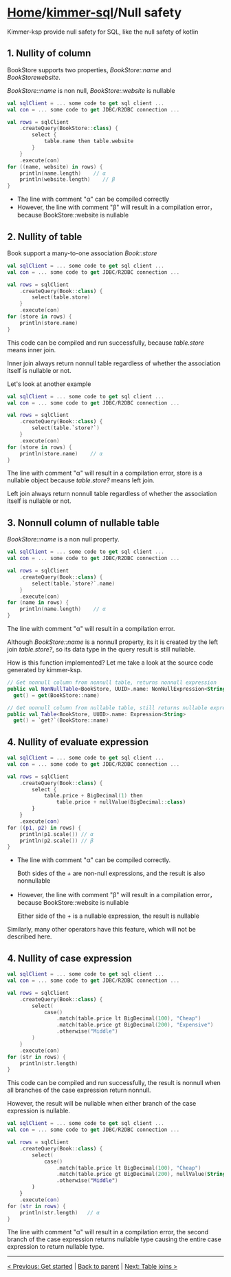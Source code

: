 # [Home](https://github.com/babyfish-ct/kimmer)/[kimmer-sql](./README.md)/Null safety

Kimmer-ksp provide null safety for SQL, like the null safety of kotlin

## 1. Nullity of column

BookStore supports two properties, *BookStore::name* and *BookStorewebsite*. 

*BookStore::name* is non null, *BookStore::website* is nullable

```kt
val sqlClient = ... some code to get sql client ...
val con = ... some code to get JDBC/R2DBC connection ...

val rows = sqlClient
    .createQuery(BookStore::class) {
        select { 
            table.name then table.website 
        }
    }
    .execute(con)
for ((name, website) in rows) {
    println(name.length)    // α
    println(website.length)    // β
}
```
- The line with comment "α" can be compiled correctly
- However, the line with comment "β" will result in a compilation error， because BookStore::website is nullable

## 2. Nullity of table

Book support a many-to-one association *Book::store*

```kt
val sqlClient = ... some code to get sql client ...
val con = ... some code to get JDBC/R2DBC connection ...

val rows = sqlClient
    .createQuery(Book::class) {
        select(table.store)
    }
    .execute(con)
for (store in rows) {
    println(store.name)
}
```
This code can be compiled and run successfully, because *table.store* means inner join. 

Inner join always return nonnull table regardless of whether the association itself is nullable or not.

Let's look at another example
```kt
val sqlClient = ... some code to get sql client ...
val con = ... some code to get JDBC/R2DBC connection ...

val rows = sqlClient
    .createQuery(Book::class) {
        select(table.`store?`)
    }
    .execute(con)
for (store in rows) {
    println(store.name)    // α
}
```    

The line with comment "α" will result in a compilation error, store is a nullable object because *table.store?* means left join. 

Left join always return nonnull table regardless of whether the association itself is nullable or not.

## 3. Nonnull column of nullable table

*BookStore::name* is a non null property.

```kt
val sqlClient = ... some code to get sql client ...
val con = ... some code to get JDBC/R2DBC connection ...

val rows = sqlClient
    .createQuery(Book::class) {
        select(table.`store?`.name)
    }
    .execute(con)
for (name in rows) {
    println(name.length)    // α
}
```

The line with comment "α" will result in a compilation error.

Although *BookStore::name* is a nonnull property, its it is created by the left join *table.store?*, so its data type in the query result is still nullable.

How is this function implemented? Let me take a look at the source code generated by kimmer-ksp.

```kt
// Get nonnull column from nonnull table, returns nonnull expression
public val NonNullTable<BookStore, UUID>.name: NonNullExpression<String>
  get() = get(BookStore::name)

// Get nonnull column from nullable table, still returns nullable expression
public val Table<BookStore, UUID>.name: Expression<String>
  get() = `get?`(BookStore::name)
```

## 4. Nullity of evaluate expression

```kt
val sqlClient = ... some code to get sql client ...
val con = ... some code to get JDBC/R2DBC connection ...

val rows = sqlClient
    .createQuery(Book::class) {
        select {
            table.price + BigDecimal(1) then 
                table.price + nullValue(BigDecimal::class)
        }
    }
    .execute(con)
for ((p1, p2) in rows) {
    println(p1.scale()) // α
    println(p2.scale()) // β
}
```

- The line with comment "α" can be compiled correctly.

    Both sides of the *+* are non-null expressions, and the result is also nonnullable
    
- However, the line with comment "β" will result in a compilation error， because BookStore::website is nullable

    Either side of the *+* is a nullable expression, the result is nullable
    
Similarly, many other operators have this feature, which will not be described here.

## 4. Nullity of case expression

```kt
val sqlClient = ... some code to get sql client ...
val con = ... some code to get JDBC/R2DBC connection ...

val rows = sqlClient
    .createQuery(Book::class) {
        select(
            case()
                .match(table.price lt BigDecimal(100), "Cheap")
                .match(table.price gt BigDecimal(200), "Expensive")
                .otherwise("Middle")
        )
    }
    .execute(con)
for (str in rows) {
    println(str.length)
}
```

This code can be compiled and run successfully, the result is nonnull when all branches of the case expression return nonnull.

However, the result will be nullable when either branch of the case expression is nullable.

```kt
val sqlClient = ... some code to get sql client ...
val con = ... some code to get JDBC/R2DBC connection ...

val rows = sqlClient
    .createQuery(Book::class) {
        select(
            case()
                .match(table.price lt BigDecimal(100), "Cheap")
                .match(table.price gt BigDecimal(200), nullValue(String::class))
                .otherwise("Middle")
        )
    }
    .execute(con)
for (str in rows) {
    println(str.length)   // α
}
```

The line with comment "α" will result in a compilation error, the second branch of the case expression returns nullable type causing the entire case expression to return nullable type.

------------------
[< Previous: Get started](./get-started.md) | [Back to parent](./README.md) | [Next: Table joins >](./table-joins.md)
